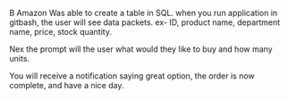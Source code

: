 B Amazon
Was able to create a table in SQL. when you run application in gitbash, the user will see data packets. 
ex- ID, product name, department name, price, stock quantity. 

Nex the prompt will the user what would they like to buy and how many units. 

You will receive a notification saying great option, the order is now complete, and have a nice day.  